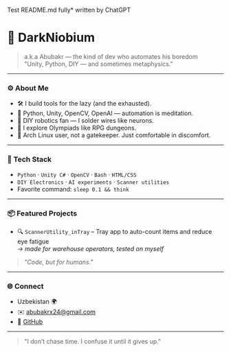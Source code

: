 Test README.md fully* written by ChatGPT
# 🧠 DarkNiobium

> a.k.a Abubakr — the kind of dev who automates his boredom  
> "Unity, Python, DIY — and sometimes metaphysics."

---

### ⚙️ About Me

- 🛠 I build tools for the lazy (and the exhausted).
- 🧠 Python, Unity, OpenCV, OpenAI — automation is meditation.
- 🤖 DIY robotics fan — I solder wires like neurons.
- 🧪 I explore Olympiads like RPG dungeons.
- 🐧 Arch Linux user, not a gatekeeper. Just comfortable in discomfort.

---

### 🔩 Tech Stack

- `Python` · `Unity C#` · `OpenCV` · `Bash` · `HTML/CSS`
- `DIY Electronics` · `AI experiments` · `Scanner utilities`  
- Favorite command: `sleep 0.1 && think`

---

### 📦 Featured Projects

- 🔍 `ScannerUtility_inTray` – Tray app to auto-count items and reduce eye fatigue  
  *→ made for warehouse operators, tested on myself*

> _"Code, but for humans."_

---

### 🌐 Connect

- Uzbekistan 🌍  
- ✉️ abubakrx24@gmail.com  
- 🧪 [GitHub](https://github.com/DarkNiobium)

---

> "I don’t chase time. I confuse it until it gives up."
